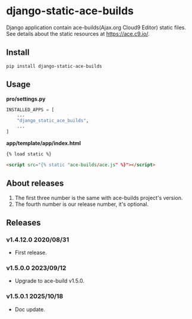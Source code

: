 # django-static-ace-builds

Django application contain ace-builds(Ajax.org Cloud9 Editor) static files. See details about the static resources at https://ace.c9.io/.

## Install

```
pip install django-static-ace-builds
```

## Usage

**pro/settings.py**

```python
INSTALLED_APPS = [
    ...
    "django_static_ace_builds",
    ...
]
```

**app/template/app/index.html**

```html
{% load static %}

<script src="{% static "ace-builds/ace.js" %}"></script>
```

## About releases

1. The first three number is the same with ace-builds project's version.
1. The fourth number is our release number, it's optional.

## Releases

### v1.4.12.0 2020/08/31

- First release.

### v1.5.0.0 2023/09/12

- Upgrade to ace-build v1.5.0.

### v1.5.0.1 2025/10/18

- Doc update.

